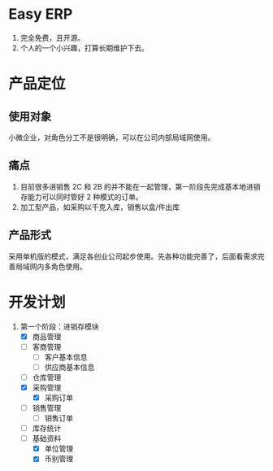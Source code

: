 # Easy ERP
1. 完全免费，且开源。
2. 个人的一个小兴趣，打算长期维护下去。

# 产品定位
## 使用对象
小微企业，对角色分工不是很明确，可以在公司内部局域网使用。
## 痛点
1. 目前很多进销售 2C 和 2B 的并不能在一起管理，第一阶段先完成基本地进销存能力可以同时管好 2 种模式的订单。
2. 加工型产品，如采购以千克入库，销售以盒/件出库
## 产品形式
采用单机版的模式，满足各创业公司起步使用。先各种功能完善了，后面看需求完善局域网内多角色使用。


# 开发计划
1. 第一个阶段：进销存模块
   - [X] 商品管理
   - [ ] 客商管理
     - [ ] 客户基本信息
     - [ ] 供应商基本信息
   - [ ] 仓库管理
   - [X] 采购管理
       - [X] 采购订单
   - [ ] 销售管理
       - [ ] 销售订单
   - [ ] 库存统计
   - [ ] 基础资料
     - [X] 单位管理
     - [X] 币别管理
